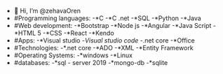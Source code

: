 - 👋 Hi, I’m @zehavaOren
- #Programming languages:
-*C
-*C .net
-*SQL
-*Python
-*Java
- #Web development:
-*Bootstrap
-*Node js
-*Angular
-*Java Script
-*HTML 5
-*CSS
-*React
-*Kendo
- #Apps:
-*Visual studio
-*Visual studio code
-*.net core
-*Office
- #Technologies:
-*.net core
-*ADO
-*XML
-*Entity Framework
- #Operating Systems:
-*windows
-*Linux
- #databases:
-*sql - server 2019
-*mongo-db
-*sqlite
  






<!---
zehavaOren/zehavaOren is a ✨ special ✨ repository because its `README.md` (this file) appears on your GitHub profile.
You can click the Preview link to take a look at your changes.
--->
